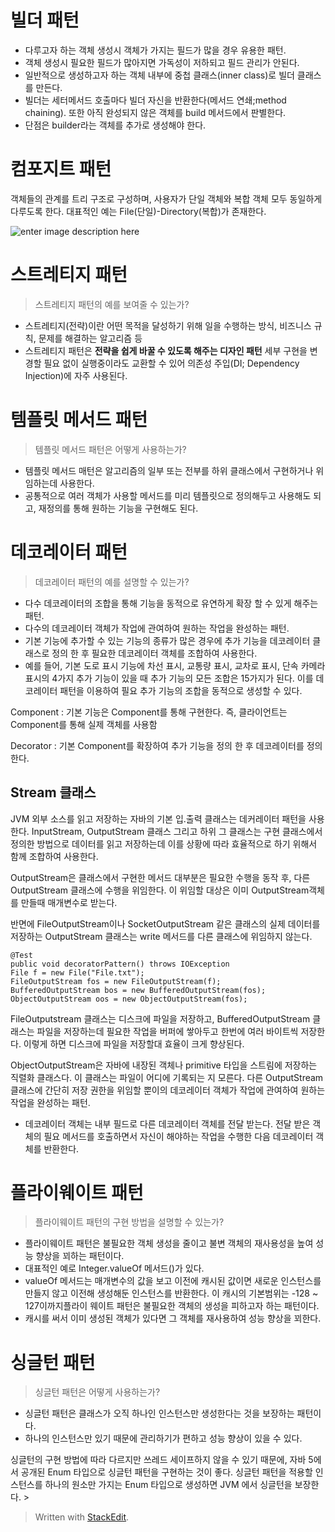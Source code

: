 # 빌더 패턴

* 다루고자 하는 객체 생성시 객체가 가지는 필드가 많을 경우 유용한 패턴.
* 객체 생성시 필요한 필드가 많아지면 가독성이 저하되고 필드 관리가 안된다. 
* 일반적으로 생성하고자 하는 객체 내부에 중첩 클래스(inner class)로 빌더 클래스를 만든다.
* 빌더는 세터메서드 호출마다 빌더 자신을 반환한다(메서드 연쇄;method chaining). 또한 아직 완성되지 않은 객체를 build 메서드에서 판별한다.
* 단점은 builder라는 객체를 추가로 생성해야 한다. 

# 컴포지트 패턴

객체들의 관계를 트리 구조로 구성하며, 사용자가 단일 객체와 복합 객체 모두 동일하게 다루도록 한다. 대표적인 예는 File(단일)-Directory(복합)가 존재한다.

![enter image description here](https://t1.daumcdn.net/cfile/tistory/99E9FF455C84AF1E20)


# 스트레티지 패턴

>스트레티지 패턴의 예를 보여줄 수 있는가?

* 스트레티지(전략)이란 어떤 목적을 달성하기 위해 일을 수행하는 방식, 비즈니스 규칙, 문제를 해결하는 알고리즘 등
* 스트레티지 패턴은 **전략을 쉽게 바꿀 수 있도록 해주는 디자인 패턴** 세부 구현을 변경할 필요 없이 실행중이라도 교환할 수 있어 의존성 주입(DI; Dependency Injection)에 자주 사용된다.  

# 템플릿 메서드 패턴

> 템플릿 메서드 패턴은 어떻게 사용하는가?

* 템플릿 메서드 매턴은 알고리즘의 일부 또는 전부를 하위 클래스에서 구현하거나 위임하는데 사용한다. 
* 공통적으로 여러 객체가 사용할 메서드를 미리 템플릿으로 정의해두고 사용해도 되고, 재정의를 통해 원하는 기능을 구현해도 된다. 

# 데코레이터 패턴

> 데코레이터 패턴의 예를 설명할 수 있는가?

* 다수 데코레이터의 조합을 통해 기능을 동적으로 유연하게 확장 할 수 있게 해주는 패턴.
* 다수의 데코레이터 객체가 작업에 관여하여 원하는 작업을 완성하는 패턴.
* 기본 기능에 추가할 수 있는 기능의 종류가 많은 경우에 추가 기능을 데코레이터 클래스로 정의 한 후 필요한 데코레이터 객체를 조합하여 사용한다.
* 예를 들어, 기본 도로 표시 기능에 차선 표시, 교통량 표시, 교차로 표시, 단속 카메라 표시의 4가지 추가 기능이 있을 때 추가 기능의 모든 조합은 15가지가 된다. 이를 데코레이터 패턴을 이용하여 필요 추가 기능의 조합을 동적으로 생성할 수 있다.

Component
: 기본 기능은 Component를 통해 구현한다. 즉, 클라이언트는 Component를 통해 실제 객체를 사용함

Decorator
: 기본 Component를 확장하여 추가 기능을 정의 한 후 데코레이터를 정의한다.

## Stream 클래스

JVM 외부 소스를 읽고 저장하는 자바의 기본 입.출력 클래스는 데커레이터 패턴을 사용한다. InputStream, OutputStream 클래스 그리고 하위 그 클래스는 구현 클래스에서 정의한 방법으로 데이터를 읽고 저장하는데 이를 상황에 따라 효율적으로 하기 위해서 함께 조합하여 사용한다. 

OutputStream은 클래스에서 구현한 메서드 대부분은 필요한 수행을 동작 후, 다른  OutputStream 클래스에 수행을 위임한다. 이 위임할 대상은 이미 OutputStream객체를 만들때 매개변수로 받는다.  

반면에 FileOutputStream이나 SocketOutputStream 같은 클래스의 실제 데이터를 저장하는 OutputStream 클래스는 write 메서드를 다른 클래스에 위임하지 않는다. 

```
@Test
public void decoratorPattern() throws IOException
File f = new File("File.txt");
FileOutputStream fos = new FileOutputStream(f);
BufferedOutputStream bos = new BufferedOutputStream(fos);
ObjectOutputStream oos = new ObjectOutputStream(fos);
```

FileOutputstream 클래스는 디스크에 파일을 저장하고,
BufferedOutputStream 클래스는 파일을 저장하는데 필요한 작업을 버퍼에 쌓아두고 한번에 여러 바이트씩 저장한다. 이렇게 하면 디스크에 파일을 저장할대 효율이 크게 향상된다. 

ObjectOutputStream은 자바에 내장된 객체나 primitive 타입을 스트림에 저장하는 직렬화 클래스다. 이 클래스는 파일이 어디에 기록되는 지 모른다. 다른 OutputStream클래스에 간단히 저장 권한을 위임할 뿐이의 데코레이터 객체가 작업에 관여하여 원하는 작업을 완성하는 패턴.
* 데코레이터 객체는 내부 필드로 다른 데코레이터 객체를 전달 받는다. 전달 받은 객체의 필요 메서드를 호출하면서 자신이 해야하는 작업을 수행한 다음 데코레이터 객체를 반환한다. 


# 플라이웨이트 패턴

> 플라이웨이트 패턴의 구현 방법을 설명할 수 있는가?

* 플라이웨이트 패턴은 불필요한 객체 생성을 줄이고 불변 객체의 재사용성을 높여 성능 향상을 꾀하는 패턴이다. 
* 대표적인 예로 Integer.valueOf 메서드()가 있다. 
* valueOf 메서드는 매개변수의 값을 보고 이전에 캐시된 값이면 새로운 인스턴스를 만들지 않고 이전해 생성해둔 인스턴스를 반환한다. 이 캐시의 기본범위는 -128 ~ 127이까지플라이 웨이트 패턴은 불필요한 객체의 생성을 피하고자 하는 패턴이다.
* 캐시를 써서 이미 생성된 객체가 있다면 그 객체를 재사용하여 성능 향상을 꾀한다.  

# 싱글턴 패턴

> 싱글턴 패턴은 어떻게 사용하는가?

* 싱글턴 패턴은 클래스가 오직 하나인 인스턴스만 생성한다는 것을 보장하는 패턴이다. 
* 하나의 인스턴스만 있기 때문에 관리하기가 편하고 성능 향상이 있을 수 있다.

싱글턴의 구현 방법에 따라 다르지만 쓰레드 세이프하지 않을 수 있기 때문에, 자바 5에서 공개된 Enum 타입으로 싱글턴 패턴을 구현하는 것이 좋다. 싱글턴 패턴을 적용할 인스턴스를 하나의 원소만 가지는 Enum 타입으로 생성하면 JVM 에서 싱글턴을 보장한다. > 

> Written with [StackEdit](https://stackedit.io/).
<!--stackedit_data:
eyJoaXN0b3J5IjpbLTIwMzgxNDA4LC01NjQwODE2LC0zNzY3Nz
gxNjcsLTQwNzQ5ODE0LC0xMTExODUxNDc5XX0=
-->